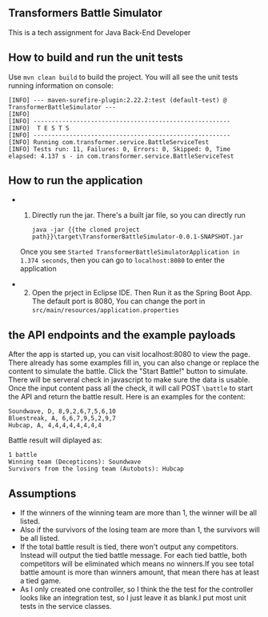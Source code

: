 ## Transformers Battle Simulator
This is a tech assignment for Java Back-End Developer

## How to build and run the unit tests
Use `mvn clean build` to build the project. You will all see the unit tests running information on console:

```
[INFO] --- maven-surefire-plugin:2.22.2:test (default-test) @ TransformerBattleSimulator ---
[INFO] 
[INFO] -------------------------------------------------------
[INFO]  T E S T S
[INFO] -------------------------------------------------------
[INFO] Running com.transformer.service.BattleServiceTest
[INFO] Tests run: 11, Failures: 0, Errors: 0, Skipped: 0, Time elapsed: 4.137 s - in com.transformer.service.BattleServiceTest
```
## How to run the application
- 1. Directly run the jar. There's a built jar file, so you can directly run

		`java -jar {{the cloned project path}}\target\TransformerBattleSimulator-0.0.1-SNAPSHOT.jar`

     
   Once you see `Started TransformerBattleSimulatorApplication in 1.374 seconds`, then you can go to `localhost:8080` to enter the application

- 2. Open the prject in Eclipse IDE. Then Run it as the Spring Boot App.
	The default port is 8080, You can change the port in `src/main/resources/application.properties`


## the API endpoints and the example payloads
After the app is started up, you can visit localhost:8080 to view the page. There already has some examples fill in, you can also change or replace the content to simulate the battle. Click the "Start Battle!" button to simulate. There will be serveral check in javascript to make sure the data is usable. Once the input content pass all the check, it will call POST `\battle` to start the API and return the battle result.
Here is an examples for the content:
```
Soundwave, D, 8,9,2,6,7,5,6,10
Bluestreak, A, 6,6,7,9,5,2,9,7
Hubcap, A, 4,4,4,4,4,4,4,4
```

Battle result will diplayed as:
```
1 battle 
Winning team (Decepticons): Soundwave 
Survivors from the losing team (Autobots): Hubcap
```
## Assumptions
- If the winners of the winning team are more than 1, the winner will be all listed.
- Also if the survivors of the losing team are more than 1, the survivors will be all listed.
- If the total battle result is tied, there won't output any competitors. Instead will output the tied battle message. For each tied battle, both competitors will be eliminated which means no winners.If you see total battle amount is more than winners amount, that mean there has at least a tied game.
- As I only created one controller, so I think the the test for the controller looks like an integration test, so I just leave it as blank.I put most unit tests in the service classes.